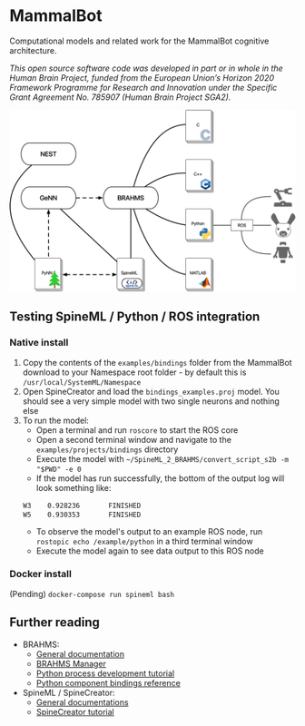 # MammalBot
Computational models and related work for the MammalBot cognitive architecture.

*This open source software code was developed in part or in whole in the Human Brain Project, funded from the European Union’s Horizon 2020 Framework Programme for Research and Innovation under the Specific Grant Agreement No. 785907 (Human Brain Project SGA2).*

![alt text](./images/integration.png "MammalBot Infrastructure")

## Testing SpineML / Python / ROS integration
### Native install
1. Copy the contents of the `examples/bindings` folder from the MammalBot download to your Namespace root folder - by default this is `/usr/local/SystemML/Namespace`
2. Open SpineCreator and load the `bindings_examples.proj` model. You should see a very simple model with two single neurons and nothing else
3. To run the model:
	* Open a terminal and run `roscore` to start the ROS core 
	* Open a second terminal window and navigate to the `examples/projects/bindings` directory
	* Execute the model with `~/SpineML_2_BRAHMS/convert_script_s2b -m "$PWD" -e 0`
	* If the model has run successfully, the bottom of the output log will look something like:
    ```
    W3    0.928236       FINISHED
    W5    0.930353       FINISHED
    ```
    * To observe the model's output to an example ROS node, run `rostopic echo /example/python` in a third terminal window
    * Execute the model again to see data output to this ROS node
    
### Docker install
(Pending)
`docker-compose run spineml bash`

## Further reading
* BRAHMS:
	* [General documentation](http://brahms.sourceforge.net/docs/)
	* [BRAHMS Manager](http://brahms.sourceforge.net/docs/BRAHMS%20Manager.html)
	* [Python process development tutorial](http://brahms.sourceforge.net/docs/Quick%20Start%20(1262).html)
	* [Python component bindings reference](http://brahms.sourceforge.net/docs/Python%20(1262).html)
* SpineML / SpineCreator:
	* [General documentations](http://spineml.github.io)
	* [SpineCreator tutorial](http://spineml.github.io/spinecreator/tutorial/)
